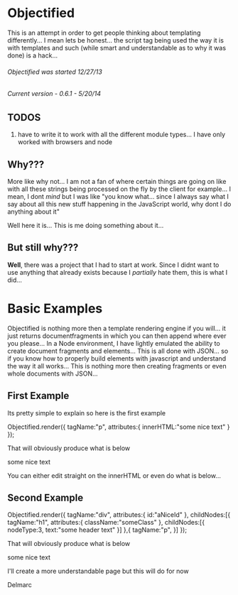 Objectified
===========

This is an attempt in order to get people thinking about templating differently... I mean lets be honest... the script tag being used the way it is with templates and such (while smart and understandable as to why it was done) is a hack...


###### Objectified was started 12/27/13
###### Current version - 0.6.1 - 5/20/14


TODOS
-----

1. have to write it to work with all the different module types... I have only worked with browsers and node


Why???
------

More like why not... I am not a fan of where certain things are going on like with all these strings being processed on the fly by the client for example... I mean, I dont _mind_ but I was like "you know what... since I always say what I say about all this new stuff happening in the JavaScript world, why dont I do anything about it"

Well here it is... This is me doing something about it...


But still why???
----------------

__Well__, there was a project that I had to start at work. Since I didnt want to use anything that already exists because I _partially_ hate them, this is what I did...


Basic Examples
===========

Objectified is nothing more then a template rendering engine if you will... it just returns documentfragments in which you can then append where ever you please... In a Node environment, I have lightly emulated the ability to create document fragments and elements... This is all done with JSON... so if you know how to properly build elements with javascript and understand the way it all works... This is nothing more then creating fragments or even whole documents with JSON...

First Example
-------------

Its pretty simple to explain so here is the first example

Objectified.render({
	tagName:"p",
	attributes:{
		innerHTML:"some nice text"
	}
});

That will obviously produce what is below

<p>some nice text</p>

You can either edit straight on the innerHTML or even do what is below...


Second Example
--------------

Objectified.render({
	tagName:"div",
	attributes:{
		id:"aNiceId"
	},
	childNodes:[{
		tagName:"h1",
		attributes:{
			className:"someClass"
		},
		childNodes:[{
			nodeType:3,
			text:"some header text"
		}]
	},{
		tagName:"p",
	}]
});

That will obviously produce what is below

<p>some nice text</p>


I'll create a more understandable page but this will do for now


Delmarc
